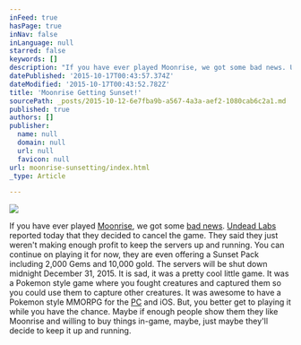 ```yaml
---
inFeed: true
hasPage: true
inNav: false
inLanguage: null
starred: false
keywords: []
description: "If you have ever played Moonrise, we got some bad news. Undead Labs reported today that they decided to cancel the game.  They said they just weren't making enough profit to keep the servers up and running. You can continue on playing it for now, they are even offering a Sunset Pack including 2,000 Gems and 10,000 gold. The servers will be shut down midnight December 31, 2015.  It is sad, it was a pretty cool little game. It was a Pokemon style game where you fought creatures and captured them so you could use them to capture other creatures.  It was awesome to have a Pokemon style MMORPG for the PC and iOS. But, you better get to playing it while you have the chance. Maybe if enough people show them they like Moonrise and willing to buy things in-game, maybe, just maybe they'll decide to keep it up and running."
datePublished: '2015-10-17T00:43:57.374Z'
dateModified: '2015-10-17T00:43:52.782Z'
title: 'Moonrise Getting Sunset!'
sourcePath: _posts/2015-10-12-6e7fba9b-a567-4a3a-aef2-1080cab6c2a1.md
published: true
authors: []
publisher:
  name: null
  domain: null
  url: null
  favicon: null
url: moonrise-sunsetting/index.html
_type: Article

---
```

![](https://the-grid-user-content.s3-us-west-2.amazonaws.com/f0eb3b80-8429-4c49-8555-98ec4488ebcd.jpg)

If you have ever played [Moonrise][0], we got some [bad news][1]. [Undead Labs][2] reported today that they decided to cancel the game. They said they just weren't making enough profit to keep the servers up and running. You can continue on playing it for now, they are even offering a Sunset Pack including 2,000 Gems and 10,000 gold. The servers will be shut down midnight December 31, 2015\. It is sad, it was a pretty cool little game. It was a Pokemon style game where you fought creatures and captured them so you could use them to capture other creatures. It was awesome to have a Pokemon style MMORPG for the [PC][3] and iOS. But, you better get to playing it while you have the chance. Maybe if enough people show them they like Moonrise and willing to buy things in-game, maybe, just maybe they'll decide to keep it up and running.

[0]: https://moonrisegame.com/
[1]: https://undeadlabs.com/2015/08/news/the-sun-sets-on-moonrise/
[2]: https://undeadlabs.com/
[3]: http://store.steampowered.com/agecheck/app/351040/